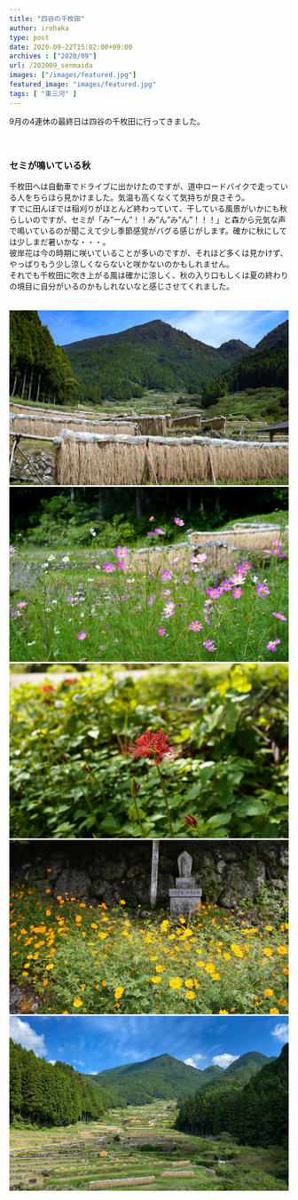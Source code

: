 ```yaml
---
title: "四谷の千枚田"
author: irohaka
type: post
date: 2020-09-22T15:02:00+09:00
archives : ["2020/09"]
url: /202009_senmaida
images: ["/images/featured.jpg"]
featured_image: "images/featured.jpg"
tags: [ "東三河" ]
---
```


9月の4連休の最終日は四谷の千枚田に行ってきました。  
<!--more-->
　  

### セミが鳴いている秋
千枚田へは自動車でドライブに出かけたのですが、道中ロードバイクで走っている人をちらほら見かけました。気温も高くなくて気持ちが良さそう。  
すでに田んぼでは稲刈りがほとんど終わっていて、干している風景がいかにも秋らしいのですが、セミが「み”ーん”！！み”ん”み”ん”！！！」と森から元気な声で鳴いているのが聞こえて少し季節感覚がバグる感じがします。確かに秋にしては少しまだ暑いかな・・・。  
彼岸花は今の時期に咲いていることが多いのですが、それほど多くは見かけず、やっぱりもう少し涼しくならないと咲かないのかもしれません。  
それでも千枚田に吹き上がる風は確かに涼しく、秋の入り口もしくは夏の終わりの境目に自分がいるのかもしれないなと感じさせてくれました。  
　  

![四谷の千枚田](images/2020-0920-1.jpg)  
![コスモス](images/2020-0920-2.jpg)  
![曼珠沙華の花](images/2020-0920-3.jpg)  
![1ヶ月ぶりにカメラを持ち出しました。](images/2020-0920-4.jpg)  
![空は確かに秋空ですね。](images/2020-0920-5.jpg)  


